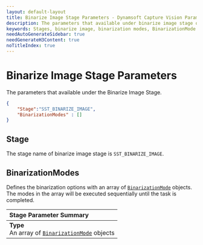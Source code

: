 ```yaml
---
layout: default-layout
title: Binarize Image Stage Parameters - Dynamsoft Capture Vision Parameters
description: The parameters that available under binarize image stage of Dynamsoft Capture Vision.
keywords: Stages, binarize image, binarization modes, BinarizationMode
needAutoGenerateSidebar: true
needGenerateH3Content: true
noTitleIndex: true
---
```


# Binarize Image Stage Parameters

The parameters that available under the Binarize Image Stage.

```json
{
    "Stage":"SST_BINARIZE_IMAGE",
    "BinarizationModes" : []
}
```

## Stage

The stage name of binarize image stage is `SST_BINARIZE_IMAGE`.

## BinarizationModes

Defines the binarization options with an array of [`BinarizationMode`](binarization-modes.md) objects. The modes in the array will be executed sequentially until the task is completed.

| Stage Parameter Summary |
| :---------------------- |
| **Type**<br>An array of [`BinarizationMode`](binarization-modes.md) objects |
